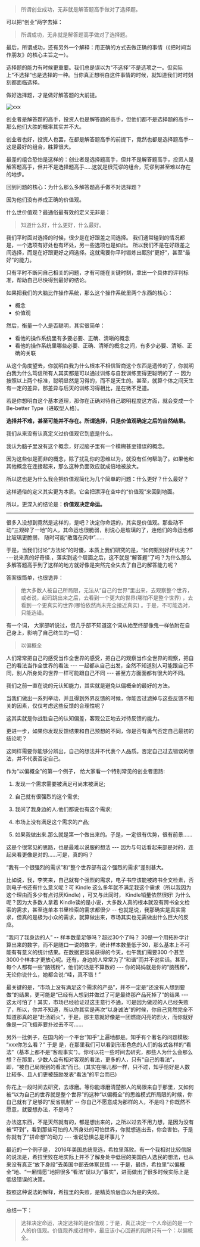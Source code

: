 
>所谓创业成功，无非就是解答题高手做对了选择题。

可以把“创业”两字去掉：
>所谓成功，无非就是解答题高手做对了选择题。

最后，所谓成功，还有另外一个解释：用正确的方式去做正确的事情（《把时间当作朋友》的核心主旨之一）。

选择题的能力有时候更重要。我们总是误以为“不选择”不是选项之一。但实际上“不选择”也是选择的一种。当你真正想明白这件事情的时候，就知道我们时时刻刻都面临选择。

做好选择题，才是做好解答题的大前提。

![xxx](http://note.youdao.com/yws/api/personal/file/77FB415AC6A548CD929AB9D19D75D7EF?method=download&shareKey=03da7ed06de85fab717e51a1ad55f89a)

创业者是解答题的高手，投资人也是解答题的高手，但他们都不是选择题的高手--那么他们大胜的概率其实并不大。

创业者也好，投资人也罢，在都是解答题高手的前提下，竟然也都是选择题高手--这是最好的组合，胜算很大。

最差的组合恐怕是这样的：创业者是选择题高手，但并不是解答题高手，投资人是解答题高手，但并不是选择题高手.....这就是很荒谬的组合，荒谬到甚至难以存在的地步。

回到问题的核心：为什么那么多解答题高手做不对选择题？

因为他们没有养成正确的价值观。

什么世价值观？最通俗最有效的定义无非是：

>知道什么好，什么更好，什么最好。

我们平时面对选择的时候，很少是在好跟差之间选择。 我们通常碰到的情况都是，一个选项有好处也有坏处，另一些选项也是如此。
所以我们不是在好跟差之间选择，而是在好跟更好之间选择。这就需要你平时锻炼出甄别“更好”，甚至“最好”的能力。

只有平时不断问自己相关的问题，才有可能在关键时刻，拿出一个具体的评判标准，帮助自己尽快得到最好的结论。


如果把我们的大脑比作操作系统，那么这个操作系统里两个东西的核心：
- 概念
- 价值观

然后，衡量一个人是否聪明，其实很简单：
- 看他的操作系统里有多要必要、正确、清晰的概念
- 看他的操作系统里哪些必要、正确、清晰的概念之间，有多少必要、清晰、正确的关联

从这个角度望去，你就明白我为什么根本不相信智商这个东西是遗传的了，你就明白我为什么笃信所有人其实都是可以通过训练与自我训练变得更聪明的了 -- 因为按照以上两个标准，聪明显然是习得的，而不是天生的。甚至，就算个体之间天生有一定的差异，那差异与后天的训练习得相比，是在微不足道。

若是你想明白这个基本道理，那你在正确对待自己聪明程度这方面，就会变成一个Be-better Type（进取型人格）。

**选择并不难，甚至可能并不存在。所谓选择，只是价值观确定之后的自然结果。**


我们从来没有认真定义过价值观它到底是什么。

我认为脑子里没有这个概念，好过脑子里有一个模糊甚至错误的概念。

因为这些似是而非的概念，除了扰乱你的思维以为，就没有任何帮助了。如果他和其他概念在连接起来，那么这种负面效应就成倍地被放大。

所以这也是为什么我会把价值观简化为几个简单的问题：什么更好？什么最好？

这样通俗的定义其实更为本质。它会把漂浮在空中的“价值观”来回到地面。


所以，更深入的结论是：**价值观决定命运。**


---
很多入没想到竟然是这样的，是吧？決定你命运的，其实是价值观。那些动不动“三观碎了一地”的人，其命运也很脆弱，别说心是玻璃的了，连他们的命运也都比玻璃更脆弱， 随时可能“散落在风中”......


于是，当我们讨论“方法论”的时優，本质上我们研究的是，“如何甄別好坏优劣？” ---说来真的好奇怪.，落实到这个层面之后，这不就是“解答题”了吗？为什么那么多解答题高手到了这样的地方就好像是突然完全失去了自己的解答能力呢？


答案很筒单，也很诡异：

>绝大多数人被自己所局限，无法从“自己的世界”里出来，去观察整个世界，或者说，起码跳出来之后，去看到一个更大的世界(哪怕不是整个世界) ，去看到一个更真实的世界(哪怕依然尚未完全接近真实) 。于是，不可能选对，只能选错。

有一个词， 大家部听说过，但几乎部不知道这个词从始至终部像鬼一样依附在自己身上，影响了自己终生的一切：
>以偏概全

人们常常把自己的感受当作全世界的感受，把白己的观察当作全世界的观察，把自己的看法当作全世界的看法 --- 一起都从自己出发，全然不知道别人可能跟自己不同，别人所身处的世界一样可能跟自己不同 --- 甚至方方面面都有很大的不同。

我们之前一直在说的元认知能力，其实就是避免以偏概全的最好的方法。

当我们做出一系列举动，并且得到外界反馈的时候，你能否过滤掉与这些反馈不相关的因素，仅仅考虑这些反馈的合理性呢？

这其实就是你战胜自己的认知偏差，客观公正地去对待反馈的能力。

更进一步，如果你发现反馈结果和自己预想的不同，你是否有勇气否定自己最初的结论呢？

这同样需要你能够分辨出，自己的想法并不代表个人品质。否定自己过去错误的想法，并不代表否定自己。


作为“以偏概全”的第一个例子， 给大家看一个特别常见的创业者思路:

1. 发现一个需求需要被满足可尚末被满足;

2. 自己就有很强烈的这个需求;

3. 我问了我身边的人.他们都说也有这个需求;

4. 市场上没有满足这个需求的产品;

5. 如果我做出来.那么就是第一个做出来的。子是，一定很有优势，很有前景......


这是个很常见的思路，也是最难以说服的想法 --- 因为与句话看起来部是对的，连起来看更像是对的......可是，真的吗？


“我有一个很强烈的需求”和“整个世界部有这个强烈的需求”差别甚大。


比如说，我，李笑来，自己就有个强烈的需求，电子书应该能被跨书全文检素，否则电子书还有什么意义呢？可 Kindle 这么多年就不满足我这个需求（所以我因为这个理由而多少有点讨厌Kindle) ，可又与此同时， Kindle销量依然很好! 为什么呢？因为大多数人拿着 Kindle读的是小说，大多数人真的根本就没有跨书全文检索的需求，甚至连单本书里检索的需求都很少 -- 也就是说，我那确实是真实需求，但真的是极为小众的需求，就算做出来，市场其实也无需做出什么巨大的反应。


“我问了我身边的人”  -- 样本数量足够吗？超过30个了吗？ 30是一个用拓扑学计算出来的数字，而不是随口一说的数字，统计样本数量低于30，那么基本上不可能有有意义的统计结果。在数据更容易获得的今天，也午我们需要300 个甚至3000个样本才更放心呢。还有，身边的人常常为了“和谐”而并不说实话。甚至，每个人都有一些“脑残粉”，他们的话是不算数的 --- 你的妈妈就是你的“脑残粉”，无论你说什么，她都会说:“哇，真不错！”


最关键的是，“市场上没有满足这个需求的产品”，并不一定是“还没有人想到要做”的结果，更可能是“已经有人想到并做过了可是最终那产品死掉了”的结果 --- 这太可怕了！其实，市场已经验证过这主意行不通，可是因为做过的人已经失败了，所以，你并不知道，所以你其实是再次“以身诚法”的时候，你自己竞然完全不知道那真的是“赴汤蹈火”，于是，那主意就好像是一团燃烧闪亮的烈火，而你就好像是一只飞蛾非要扑过去不可......


另外一批例子，在国内的一个平台“知乎”上遍地都是。知乎有个著名的问题模板:  “xxx你怎么看？” 于是
是，在那里我们可以看到形形色色的人们的各式各样的“看法”（基本上都不是“客观事实”）。你可以花一些时间去研究，那些人为什么会那么想？在那里，少数人会有相对客观的看法，更多的人，只有“自己的看法”，即，“被自己局限到的看法”而已。(其实在哪儿都一样，只不过，知乎恰好是人数比较多、且人们更被鼓励发表“看法”的平台而已)


你花上一段时间去研究，去琢磨。等你能琢磨清楚那人的局限来自于那里，又如何被“以为自己的世界就是整个世界”的这种“以偏概全”的思维模式所局限的时候，你自己就有了足够的“反省机制” -- 你自己不愿意成为那样的人，不是吗？你既然不愿意，就要想办法，不是吗？


办法这东西，不是天然就有的，都是想出来的，之所以过去不用力想，是因为没有被“吓到”，看到那些可怕的人所身处的可怕世界，你就想逃出去，你会害怕，于是你就有了“拼命想”的动力 --- 谁说恐惧总是坏事儿？


最近的一个例子是， 2016年美国总统竞选，希拉里落败。有一个我相对比较信服的说法是，希拉里败在地实际上并不了解身处中低层的美国白人选民的想法，也从来没有真正“放下身段”去美国中部去体察民情 --- 于是，最终，希拉里“以偏概全”地、“一厢情愿”地把很多“看法”误以为“事实”，进而做出了很多时候实际上是低级错误的决策。

按照这种说法的解释，希拉里的失败，是精英阶层自以为是的失败。

---


总结一下：
>选择决定命运，决定选择的是价值观；于是，真正决定一个人命运的是一个人的价值观。价值观养成过程中，最应该小心回避的陷阱只有一个：以偏概全。
